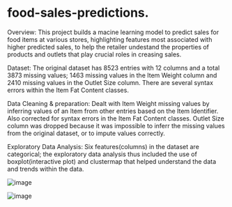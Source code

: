 # food-sales-predictions.

Overview:
This project builds a macine learning model to predict sales for food items at various stores, highlighting features most associated with higher predicted sales, to help the retailer undestand the properties of products and outlets that play crucial roles in creasing sales.

Dataset:
The original dataset has 8523 entries with 12 columns and a total 3873 missing values; 1463 missing values in the Item Weight column and 2410 missing values in the Outlet Size column. There are several syntax errors within the Item Fat Content classes.

Data Cleaning & preparation:
Dealt with Item Weight missing values by inferring values of an Item from other entries based on the Item Identifier. Also corrected for syntax errors in the Item Fat Content classes. Outlet Size column was dropped because it was impossible to inferr the missing values from the original dataset, or to impute values correctly.

Exploratory Data Analysis:
Six features(columns) in the dataset are categorical; the exploratory data analysis thus included the use of boxplot(interactive plot) and clustermap that helped understand the data and trends within the data.


![image](https://user-images.githubusercontent.com/73043768/110136812-c09c4d00-7d95-11eb-924a-e1322fb7f5b6.png)

![image](https://user-images.githubusercontent.com/73043768/110137405-710a5100-7d96-11eb-94be-68802780c976.png)

